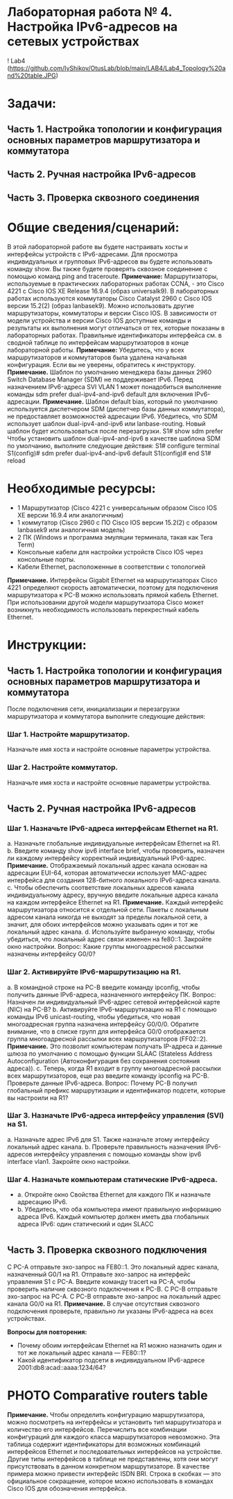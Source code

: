 # Лабораторная работа № 4. Настройка IPv6-адресов на сетевых устройствах

! Lab4 (https://github.com/IvShikov/OtusLab/blob/main/LAB4/Lab4_Topology%20and%20table.JPG)

# Задачи:
## Часть 1. Настройка топологии и конфигурация основных параметров маршрутизатора и коммутатора
## Часть 2. Ручная настройка IPv6-адресов
## Часть 3. Проверка сквозного соединения

# Общие сведения/сценарий:
В этой лабораторной работе вы будете настраивать хосты и интерфейсы устройств с IPv6-адресами. Для просмотра индивидуальных и групповых IPv6-адресов вы будете использовать команду show. Вы также будете проверять сквозное соединение с помощью команд ping and traceroute.
**Примечание:** Маршрутизаторы, используемые в практических лабораторных работах CCNA, - это Cisco 4221 с Cisco IOS XE Release 16.9.4 (образ universalk9). В лабораторных работах используются коммутаторы Cisco Catalyst 2960 с Cisco IOS версии 15.2(2) (образ lanbasek9). Можно использовать другие маршрутизаторы, коммутаторы и версии Cisco IOS. В зависимости от модели устройства и версии Cisco IOS доступные команды и результаты их выполнения могут отличаться от тех, которые показаны в лабораторных работах. Правильные идентификаторы интерфейса см. в сводной таблице по интерфейсам маршрутизаторов в конце лабораторной работы.
**Примечание:** Убедитесь, что у всех маршрутизаторов и коммутаторов была удалена начальная конфигурация. Если вы не уверены, обратитесь к инструктору.
**Примечание.** Шаблон по умолчанию менеджера базы данных 2960 Switch Database Manager (SDM) не поддерживает IPv6. Перед назначением IPv6-адреса SVI VLAN 1 может понадобиться выполнение команды sdm prefer dual-ipv4-and-ipv6 default для включения IPv6-адресации.
**Примечание.** Шаблон default bias, который по умолчанию используется диспетчером SDM (диспетчер базы данных коммутатора), не предоставляет возможностей адресации IPv6. Убедитесь, что SDM использует шаблон dual-ipv4-and-ipv6 или lanbase-routing. Новый шаблон будет использоваться после перезагрузки.
S1# show sdm prefer
Чтобы установить шаблон dual-ipv4-and-ipv6 в качестве шаблона SDM по умолчанию, выполните следующие действия:
S1# configure terminal
S1(config)# sdm prefer dual-ipv4-and-ipv6 default
S1(config)# end
S1# reload

# Необходимые ресурсы:

 - 1 Маршрутизатор (Cisco 4221 с универсальным образом Cisco IOS XE версии 16.9.4 или
аналогичным)
 - 1 коммутатор (Cisco 2960 с ПО Cisco IOS версии 15.2(2) с образом lanbasek9 или аналогичная модель)
 - 2 ПК (Windows и программа эмуляции терминала, такая как Tera Term)
 - Консольные кабели для настройки устройств Cisco IOS через консольные порты.
 - Кабели Ethernet, расположенные в соответствии с топологией

**Примечание.** Интерфейсы Gigabit Ethernet на маршрутизаторах Cisco 4221 определяют скорость автоматически, поэтому для подключения маршрутизатора к PC-B можно использовать прямой кабель Ethernet. При использовании другой модели маршрутизатора Cisco может возникнуть необходимость использовать перекрестный кабель Ethernet.

# Инструкции:
## Часть 1. Настройка топологии и конфигурация основных параметров маршрутизатора и коммутатора
После подключения сети, инициализации и перезагрузки маршрутизатора и коммутатора выполните следующие действия:
### Шаг 1. Настройте маршрутизатор.
Назначьте имя хоста и настройте основные параметры устройства.
### Шаг 2. Настройте коммутатор.
Назначьте имя хоста и настройте основные параметры устройства.
#
## Часть 2. Ручная настройка IPv6-адресов
### Шаг 1. Назначьте IPv6-адреса интерфейсам Ethernet на R1.
a. Назначьте глобальные индивидуальные интерфейсам Ethernet на R1.
b. Введите команду show ipv6 interface brief, чтобы проверить, назначен ли каждому интерфейсу корректный индивидуальный IPv6-адрес.
**Примечание.** Отображаемый локальный адрес канала основан на адресации EUI-64, которая автоматически использует MAC-адрес интерфейса для создания 128-битного локального IPv6-адреса канала.
c. Чтобы обеспечить соответствие локальных адресов канала индивидуальному адресу, вручную введите локальные адреса канала на каждом интерфейсе Ethernet на R1.
**Примечание.** Каждый интерфейс маршрутизатора относится к отдельной сети. Пакеты с
локальным адресом канала никогда не выходят за пределы локальной сети, а значит, для обоих интерфейсов можно указывать один и тот же локальный адрес канала.
d. Используйте выбранную команду, чтобы убедиться, что локальный адрес связи изменен на fe80::1.
Закройте окно настройки.
Вопрос: Какие группы многоадресной рассылки назначены интерфейсу G0/0?
### Шаг 2. Активируйте IPv6-маршрутизацию на R1.
a. В командной строке на PC-B введите команду ipconfig, чтобы получить данные IPv6-адреса, назначенного интерфейсу ПК.
Вопрос: Назначен ли индивидуальный IPv6-адрес сетевой интерфейсной карте (NIC) на PC-B?
b. Активируйте IPv6-маршрутизацию на R1 с помощью команды IPv6 unicast-routing, чтобы убедиться, что новая многоадресная группа назначена интерфейсу G0/0/0. Обратите внимание, что в списке групп для интерфейса G0/0 отображается группа многоадресной рассылки всех маршрутизаторов (FF02::2).
**Примечание.** Это позволит компьютерам получать IP-адреса и данные шлюза по умолчанию с помощью функции SLAAC (Stateless Address Autoconfiguration (Автоконфигурация без сохранения состояния адреса)).
c. Теперь, когда R1 входит в группу многоадресной рассылки всех маршрутизаторов, еще раз введите команду ipconfig на PC-B. Проверьте данные IPv6-адреса.
Вопрос: Почему PC-B получил глобальный префикс маршрутизации и идентификатор подсети, которые вы настроили на R1?
### Шаг 3. Назначьте IPv6-адреса интерфейсу управления (SVI) на S1.
a. Назначьте адрес IPv6 для S1. Также назначьте этому интерфейсу локальный адрес канала.
b. Проверьте правильность назначения IPv6-адресов интерфейсу управления с помощью команды show ipv6 interface vlan1.
Закройте окно настройки.
### Шаг 4. Назначьте компьютерам статические IPv6-адреса.
 - a. Откройте окно Свойства Ethernet для каждого ПК и назначьте адресацию IPv6.
 - b. Убедитесь, что оба компьютера имеют правильную информацию адреса IPv6. Каждый компьютер должен иметь два глобальных адреса IPv6: один статический и один SLACC
#
## Часть 3. Проверка сквозного подключения
С PC-A отправьте эхо-запрос на FE80::1. Это локальный адрес канала, назначенный G0/1 на R1.
Отправьте эхо-запрос на интерфейс управления S1 с PC-A.
Введите команду tracert на PC-A, чтобы проверить наличие сквозного подключения к PC-B.
С PC-B отправьте эхо-запрос на PC-A.
С PC-B отправьте эхо-запрос на локальный адрес канала G0/0 на R1.
**Примечание.** В случае отсутствия сквозного подключения проверьте, правильно ли указаны IPv6-адреса на всех устройствах.

**Вопросы для повторения:**
 - Почему обоим интерфейсам Ethernet на R1 можно назначить один и тот же локальный адрес канала — FE80::1?
 - Какой идентификатор подсети в индивидуальном IPv6-адресе 2001:db8:acad::aaaa:1234/64?

# PHOTO Comparative routers table

**Примечание.** Чтобы определить конфигурацию маршрутизатора, можно посмотреть на интерфейсы и установить тип маршрутизатора и количество его интерфейсов. Перечислить все комбинации конфигураций для каждого класса маршрутизаторов невозможно. Эта таблица содержит идентификаторы для возможных комбинаций интерфейсов Ethernet и последовательных интерфейсов на устройстве.
Другие типы интерфейсов в таблице не представлены, хотя они могут присутствовать в данном конкретном маршрутизаторе. В качестве примера можно привести интерфейс ISDN BRI. Строка в скобках — это официальное сокращение, которое можно использовать в командах Cisco IOS для обозначения интерфейса.
